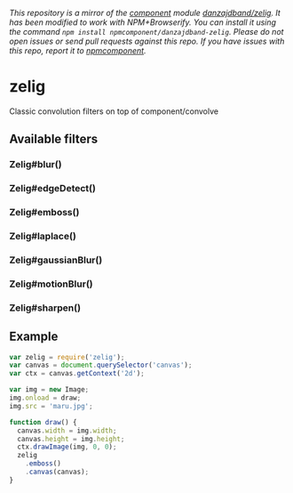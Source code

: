 *This repository is a mirror of the [component](http://component.io) module [danzajdband/zelig](http://github.com/danzajdband/zelig). It has been modified to work with NPM+Browserify. You can install it using the command `npm install npmcomponent/danzajdband-zelig`. Please do not open issues or send pull requests against this repo. If you have issues with this repo, report it to [npmcomponent](https://github.com/airportyh/npmcomponent).*

# zelig

  Classic convolution filters on top of component/convolve

## Available filters

### Zelig#blur()

### Zelig#edgeDetect()

### Zelig#emboss()

### Zelig#laplace()

### Zelig#gaussianBlur()

### Zelig#motionBlur()

### Zelig#sharpen()

## Example

```js
var zelig = require('zelig');
var canvas = document.querySelector('canvas');
var ctx = canvas.getContext('2d');

var img = new Image;
img.onload = draw;
img.src = 'maru.jpg';

function draw() {
  canvas.width = img.width;
  canvas.height = img.height;
  ctx.drawImage(img, 0, 0);
  zelig
    .emboss()
    .canvas(canvas);
}
```

